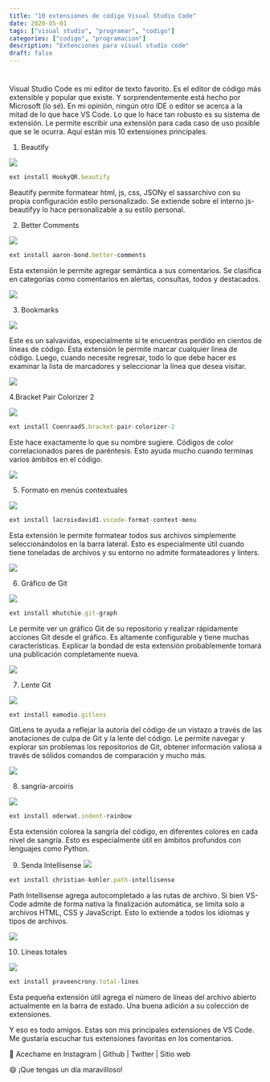 ```yaml
---
title: "10 extensiones de código Visual Studio Code"
date: 2020-05-01
tags: ["visual studio", "programar", "codigo"]
categories: ["codigo", "programacion"]
description: "Extenciones para visual studio code"
draft: false
---
```

 
#  
Visual Studio Code es mi editor de texto favorito. Es el editor de código más extensible y popular que existe. Y sorprendentemente está hecho por Microsoft (lo sé). En mi opinión, ningún otro IDE o editor se acerca a la mitad de lo que hace VS Code. Lo que lo hace tan robusto es su sistema de extensión. Le permite escribir una extensión para cada caso de uso posible que se le ocurra. Aquí están mis 10 extensiones principales.

1. Beautify 

![](https://res.cloudinary.com/practicaldev/image/fetch/s--WiRwrP1y--/c_limit%2Cf_auto%2Cfl_progressive%2Cq_auto%2Cw_880/https://dev-to-uploads.s3.amazonaws.com/i/6jh0tui9nh993l4zzlwd.png)

```javascript
ext install HookyQR.beautify
```
Beautify permite formatear html, js, css, JSONy el sassarchivo con su propia configuración estilo personalizado. Se extiende sobre el interno js-beautifyy lo hace personalizable a su estilo personal.

2. Better Comments

![](https://res.cloudinary.com/practicaldev/image/fetch/s--WN0vlbgV--/c_limit%2Cf_auto%2Cfl_progressive%2Cq_auto%2Cw_880/https://dev-to-uploads.s3.amazonaws.com/i/qwhm3kqyvp22rox4unwy.png)


```javascript
ext install aaron-bond.better-comments
```
Esta extensión le permite agregar semántica a sus comentarios. Se clasifica en categorías como comentarios en alertas, consultas, todos y destacados.

![](https://res.cloudinary.com/practicaldev/image/fetch/s--53DLT_-O--/c_limit%2Cf_auto%2Cfl_progressive%2Cq_auto%2Cw_880/https://dev-to-uploads.s3.amazonaws.com/i/3c804dilaxhlgqhfpmmy.png)

3. Bookmarks

![](https://res.cloudinary.com/practicaldev/image/fetch/s--p9ZeLIee--/c_limit%2Cf_auto%2Cfl_progressive%2Cq_auto%2Cw_880/https://dev-to-uploads.s3.amazonaws.com/i/ngtjai3lgko14sp51cfe.png)

Este es un salvavidas, especialmente si te encuentras perdido en cientos de líneas de código. Esta extensión le permite marcar cualquier línea de código. Luego, cuando necesite regresar, todo lo que debe hacer es examinar la lista de marcadores y seleccionar la línea que desea visitar.

![](https://res.cloudinary.com/practicaldev/image/fetch/s--cC5AEn2F--/c_limit%2Cf_auto%2Cfl_progressive%2Cq_auto%2Cw_880/https://dev-to-uploads.s3.amazonaws.com/i/g3mzmg6eqru89d3l0nzc.png)

4.Bracket Pair Colorizer 2

![](https://res.cloudinary.com/practicaldev/image/fetch/s--ws8VzzM9--/c_limit%2Cf_auto%2Cfl_progressive%2Cq_auto%2Cw_880/https://dev-to-uploads.s3.amazonaws.com/i/q8whhlyzqn5a9pni5q9o.png)

```javascript
ext install CoenraadS.bracket-pair-colorizer-2
```
Este hace exactamente lo que su nombre sugiere. Códigos de color correlacionados pares de paréntesis. Esto ayuda mucho cuando terminas varios ámbitos en el código.

![](https://res.cloudinary.com/practicaldev/image/fetch/s--QmMIzsbY--/c_limit%2Cf_auto%2Cfl_progressive%2Cq_auto%2Cw_880/https://dev-to-uploads.s3.amazonaws.com/i/tz0fet4e1is8kurpzdl4.png)

5. Formato en menús contextuales

![](https://res.cloudinary.com/practicaldev/image/fetch/s--JnJsTUfV--/c_limit%2Cf_auto%2Cfl_progressive%2Cq_auto%2Cw_880/https://dev-to-uploads.s3.amazonaws.com/i/lklut6q62ky3ia64h6wo.png)

```javascript
ext install lacroixdavid1.vscode-format-context-menu
```

Esta extensión le permite formatear todos sus archivos simplemente seleccionándolos en la barra lateral. Esto es especialmente útil cuando tiene toneladas de archivos y su entorno no admite formateadores y linters.

![](https://res.cloudinary.com/practicaldev/image/fetch/s--Dt4Gn9aD--/c_limit%2Cf_auto%2Cfl_progressive%2Cq_66%2Cw_880/https://dev-to-uploads.s3.amazonaws.com/i/hgqnbo219iis3i8ru9vf.gif)

6. Gráfico de Git

![](https://res.cloudinary.com/practicaldev/image/fetch/s--KdCcANGl--/c_limit%2Cf_auto%2Cfl_progressive%2Cq_auto%2Cw_880/https://dev-to-uploads.s3.amazonaws.com/i/fj1eujct11n0k02805rg.png)


```javascript
ext install mhutchie.git-graph
```

Le permite ver un gráfico Git de su repositorio y realizar rápidamente acciones Git desde el gráfico. Es altamente configurable y tiene muchas características. Explicar la bondad de esta extensión probablemente tomará una publicación completamente nueva.

![](https://res.cloudinary.com/practicaldev/image/fetch/s--qv5HUpGW--/c_limit%2Cf_auto%2Cfl_progressive%2Cq_66%2Cw_880/https://dev-to-uploads.s3.amazonaws.com/i/v800jt7z8zif3k4eo11n.gif)

7. Lente Git

![](https://res.cloudinary.com/practicaldev/image/fetch/s--KKsuFLxp--/c_limit%2Cf_auto%2Cfl_progressive%2Cq_auto%2Cw_880/https://dev-to-uploads.s3.amazonaws.com/i/m7a2x37bh157ly1c7egp.png)

```javascript
ext install eamodio.gitlens
```
GitLens te ayuda a reflejar la autoría del código de un vistazo a través de las anotaciones de culpa de Git y la lente del código. Le permite navegar y explorar sin problemas los repositorios de Git, obtener información valiosa a través de sólidos comandos de comparación y mucho más.

![](https://res.cloudinary.com/practicaldev/image/fetch/s--VzvFAL83--/c_limit%2Cf_auto%2Cfl_progressive%2Cq_auto%2Cw_880/https://dev-to-uploads.s3.amazonaws.com/i/6v0fm7xih9z5so6h0fno.png)

8. sangría-arcoiris

![](https://res.cloudinary.com/practicaldev/image/fetch/s--zToRDu4O--/c_limit%2Cf_auto%2Cfl_progressive%2Cq_auto%2Cw_880/https://dev-to-uploads.s3.amazonaws.com/i/79m9505m369sxfm44m2v.png)

```javascript
ext install oderwat.indent-rainbow
```
Esta extensión colorea la sangría del código, en diferentes colores en cada nivel de sangría. Esto es especialmente útil en ámbitos profundos con lenguajes como Python.

9. Senda Intellisense
![](https://res.cloudinary.com/practicaldev/image/fetch/s--6kk7d_Dr--/c_limit%2Cf_auto%2Cfl_progressive%2Cq_auto%2Cw_880/https://dev-to-uploads.s3.amazonaws.com/i/ckei8za87rr4pjdq4tzd.png)

```javascript
ext install christian-kohler.path-intellisense
```

Path Intellisense agrega autocompletado a las rutas de archivo. Si bien VS-Code admite de forma nativa la finalización automática, se limita solo a archivos HTML, CSS y JavaScript. Esto lo extiende a todos los idiomas y tipos de archivos.

![](https://res.cloudinary.com/practicaldev/image/fetch/s--dTmmMUkC--/c_limit%2Cf_auto%2Cfl_progressive%2Cq_66%2Cw_880/https://dev-to-uploads.s3.amazonaws.com/i/koon5g53xuxxi3zsko9y.gif)

10. Líneas totales

![](https://res.cloudinary.com/practicaldev/image/fetch/s--wZDl-wqT--/c_limit%2Cf_auto%2Cfl_progressive%2Cq_auto%2Cw_880/https://dev-to-uploads.s3.amazonaws.com/i/ne5j4t2bg6rlfcktfe76.png)

```javascript
ext install praveencrony.total-lines
```

Esta pequeña extensión útil agrega el número de líneas del archivo abierto actualmente en la barra de estado. Una buena adición a su colección de extensiones.

Y eso es todo amigos. Estas son mis principales extensiones de VS Code. Me gustaría escuchar tus extensiones favoritas en los comentarios.

🚀 Acechame en Instagram | Github | Twitter | Sitio web

😄 ¡Que tengas un día maravilloso!